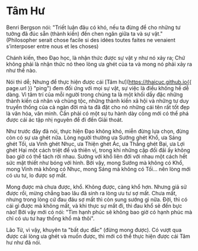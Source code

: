 # Tâm Hư

Benri Bergson nói: "Triết luận đâu có khó, nếu ta đừng để cho những tư tưởng đã
đúc sẵn (thành kiến) đến chen ngăn giữa ta và sự vật." (Philosopher serait chose
facile si des idées toutes faites ne venaient s’interposer entre nous et les
choses)

Chánh kiến, theo Đạo học, là nhận thức được sự vật y như nó xảy ra; Chứ không
phải là nhận thức nó theo lòng ưa ghét của ta và mong nó phải xảy ra như thế
nào.

Nói thì dễ; Nhưng để thực hiện được cái
[Tâm hư](https://thaicuc.github.io{{ page.url }} "ping") đem đối ứng với mọi sự
vật, sự việc là điều không hề dễ dàng. Vì tâm trí của mỗi người trong chúng ta
là một khối dầy đặc những thành kiến cá nhân và chủng tộc, những thành kiến xã
hội và những tư duy truyền thống của cả ngàn đời mà ta đã đặt cho nó những cái
tên rất tốt đẹp là văn hóa, văn minh. Cần phải có một sự tu hành dày công mới có
thể phá được cái ác tập nhị nguyên để đi đến Giải thoát.

Như trước đây đã nói, thực hiện Đạo không khó, miễn đừng lựa chọn, đừng còn có
sự ưa ghét nữa. Lòng người thường ưa Sướng ghét Khổ, ưa Sáng ghét Tối, ưa Vinh
ghét Nhục, ưa Thiện ghét Ác, ưa Thắng ghét Bại, ưa Lợi ghét Hại một cách triệt
để và thiên vị, trong khi những cặp đối đãi ấy không bao giờ có thể tách rời
nhau. Sướng với khổ liên đới với nhau một cách hết sức mật thiết như bóng với
hình. Bởi vậy, mong Sướng mà không có Khổ, mong Vinh mà không có Nhục, mong Sáng
mà không có Tối... nên lòng mới có ưu tư, lo được sợ mất.

Mong được mà chưa được, khổ. Không được, càng khổ hơn. Nhưng giả sử được rồi,
mừng chẳng bao lâu đã sinh ra lòng ưu tư sợ mất. Chưa mất, nhưng trong lòng cứ
đau đáu sợ mất thì còn sung sướng gì nữa. Đời, thì có cái gì được mà không mất,
và khi thực sự mất đi, thì đau khổ sẽ đến bực nào! Bởi vậy mới có nói: "Tìm hạnh
phúc sẽ không bao giờ có hạnh phúc mà chỉ có ưu tư hay thống khổ mà thôi".

Lão Tử, vì vậy, khuyên ta "bất dục đắc" (đừng mong được). Có vượt qua được cái
lòng ưa ghét và muốn được, thì mới có thể thực hiện được cái Tâm hư như đã nói.
